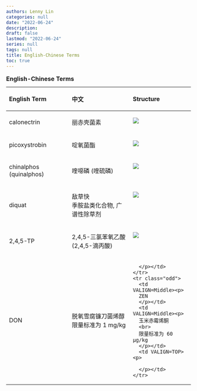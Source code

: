 ```yaml
---
authors: Lenny Lin
categories: null
date: "2022-06-24"
description: 
draft: false
lastmod: "2022-06-24"
series: null
tags: null
title: English-Chinese Terms
toc: true
---
```





<!--more-->

<table style="width:100%;">
  <caption style="text-align:left", align = "top"><b>English-Chinese Terms</b></caption>
  <colgroup>
    <col style="width: 34%" /><col style="width: 33%" /><col style="width: 33%" />
  </colgroup>
  <thead>
  <tr style="text-align:left" class="header">
    <th><p>English Term</p></th><th><p>中文</p></th><th><p>Structure</p></th>
  </tr>
  </thead>
  <tbody>
    <tr class="odd">
      <td VALIGN=Middle><p>
      calonectrin  
      </p></td>
      <td VALIGN=Middle><p>
      丽赤壳菌素
      </p></td>
      <td VALIGN=TOP><p>
      <img src = "/docs/images/calonectrin.png"/>
      </p></td>
    </tr>
    <tr class="even">
      <td VALIGN=Middle><p>
      picoxystrobin 
      </p></td>
      <td VALIGN=Middle><p>
      啶氧菌酯
      </p></td>
      <td VALIGN=TOP><p>
      <img src = "/docs/images/picoxystrobin.png"/>
      </p></td>
    </tr>
    <tr class="odd">
      <td VALIGN=Middle><p>
      chinalphos (quinalphos)
      </p></td>
      <td VALIGN=Middle><p>
      喹噁磷 (喹硫磷)
      </p></td>
      <td VALIGN=TOP><p>
      <img src = "/docs/images/chinalphos.png"/>
      </p></td>
    </tr>
    <tr class="even">
      <td VALIGN=Middle><p>
      diquat
      </p></td>
      <td VALIGN=Middle><p>
      敌草快
      <br>
      季胺盐类化合物, 广谱性除草剂
      </p></td>
      <td VALIGN=TOP><p>
      <img src = "/docs/images/diquat.png"/>
      </p></td>
    </tr>
    <tr class="odd">
      <td VALIGN=Middle><p>
      2,4,5-TP
      </p></td>
      <td VALIGN=Middle><p>
      2,4,5-三氯苯氧乙酸 (2,4,5-滴丙酸)
      </p></td>
      <td VALIGN=TOP><p>
      <img src = "/docs/images/2,4,5-TP.png"/>
      </p></td>
    </tr>
    <tr class="even">
      <td VALIGN=Middle><p>
      DON
      </p></td>
      <td VALIGN=Middle><p>
      脱氧雪腐镰刀菌烯醇
      <br>
      限量标准为 1 mg/kg
      </p></td>
      <td VALIGN=TOP><p>
      
      </p></td>
    </tr>
    <tr class="odd">
      <td VALIGN=Middle><p>
      ZEN
      </p></td>
      <td VALIGN=Middle><p>
      玉米赤霉烯酮
      <br>
      限量标准为 60 μg/kg
      </p></td>
      <td VALIGN=TOP><p>
      
      </p></td>
    </tr>
  </tbody>
</table>
